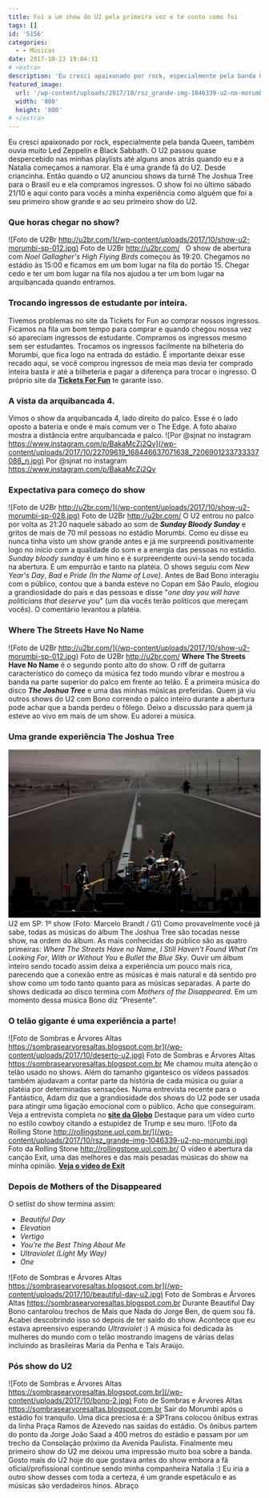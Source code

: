 ```yaml
---
title: Fui a um show do U2 pela primeira vez e te conto como foi
tags: []
id: '5156'
categories:
  - - Músicas
date: 2017-10-23 19:04:31
# <extra>
description: 'Eu cresci apaixonado por rock, especialmente pela banda Queen, também ouvia muito Led Zeppelin e Black Sabbath. O U2 passou quase despercebido nas minhas playlists até alguns anos atrás quando eu e a Natalia começamos a namorar. Ela é uma grande fã do U2. Desde criancinha. Então quando o U2 anunciou shows da turnê The Joshua Tree para o Brasil eu e ela compramos ingressos. O show foi no último sábado 21/10 e aqui conto para vocês a minha experiência como alguém que foi a seu primeiro show grande e ao seu primeiro show do U2. Que horas chegar no show? &nbsp; O show de abertura com Noel Gallagher&#8217;s High Flying Birds começou às 19:20. Chegamos no estádio às 15:00 e ficamos em um bom lugar na fila do portão 15. Chegar cedo e ter um bom lugar na fila &hellip;'
featured_image: 
  url: '/wp-content/uploads/2017/10/rsz_grande-img-1046339-u2-no-morumbi.jpg'
  width: '800'
  height: '800'
# </extra>
---
```


Eu cresci apaixonado por rock, especialmente pela banda Queen, também ouvia muito Led Zeppelin e Black Sabbath. O U2 passou quase despercebido nas minhas playlists até alguns anos atrás quando eu e a Natalia começamos a namorar. Ela é uma grande fã do U2. Desde criancinha. Então quando o U2 anunciou shows da turnê The Joshua Tree para o Brasil eu e ela compramos ingressos. O show foi no último sábado 21/10 e aqui conto para vocês a minha experiência como alguém que foi a seu primeiro show grande e ao seu primeiro show do U2.

### Que horas chegar no show?

![Foto de U2Br http://u2br.com/](/wp-content/uploads/2017/10/show-u2-morumbi-sp-012.jpg) Foto de U2Br http://u2br.com/   O show de abertura com _Noel Gallagher's High Flying Birds_ começou às 19:20. Chegamos no estádio às 15:00 e ficamos em um bom lugar na fila do portão 15. Chegar cedo e ter um bom lugar na fila nos ajudou a ter um bom lugar na arquibancada quando entramos.

### Trocando ingressos de estudante por inteira.

Tivemos problemas no site da Tickets for Fun ao comprar nossos ingressos. Ficamos na fila um bom tempo para comprar e quando chegou nossa vez só apareciam ingressos de estudante. Compramos os ingressos mesmo sem ser estudantes. Trocamos os ingressos facilmente na bilheteria do Morumbi, que fica logo na entrada do estádio. É importante deixar esse recado aqui, se você comprou ingressos de meia mas devia ter comprado inteira basta ir até a bilheteria e pagar a diferença para trocar o ingresso. O próprio site da **[Tickets For Fun](http://premier.ticketsforfun.com.br/shows/show.aspx?sh=MENTRADA)** te garante isso.

### A vista da arquibancada 4.

Vimos o show da arquibancada 4, lado direito do palco. Esse é o lado oposto a bateria e onde é mais comum ver o The Edge. A foto abaixo mostra a distância entre arquibancada e palco. ![Por @sjnat no instagram https://www.instagram.com/p/BakaMcZj2Qv](/wp-content/uploads/2017/10/22709619_168446637071638_7206901233733337088_n.jpg) Por @sjnat no instagram https://www.instagram.com/p/BakaMcZj2Qv

### Expectativa para começo do show

![Foto de U2Br http://u2br.com/](/wp-content/uploads/2017/10/show-u2-morumbi-sp-028.jpg) Foto de U2Br http://u2br.com/ O U2 entrou no palco por volta as 21:20 naquele sábado ao som de **_Sunday Bloody Sunday_** e gritos de mais de 70 mil pessoas no estádio Morumbi. Como eu disse eu nunca tinha visto um show grande antes e já me surpreendi positivamente logo no início com a qualidade do som e a energia das pessoas no estádio. _Sunday bloody sunday_ é um hino e é surpreendente ouvi-la sendo tocada na abertura. É um empurrão e tanto na platéia. O shows seguiu com _New Year's Day_, _Bad_ e _Pride (In the Name of Love)_. Antes de Bad Bono interagiu com o público, contou que a banda esteve no Copan em São Paulo, elogiou a grandiosidade do país e das pessoas e disse "_one day you will have politicians that deserve you_" (um dia vocês terão políticos que mereçam vocês). O comentário levantou a platéia.

### Where The Streets Have No Name

![Foto de U2Br http://u2br.com/](/wp-content/uploads/2017/10/show-u2-morumbi-sp-012.jpg) Foto de U2Br http://u2br.com/ **Where The Streets Have No Name** é o segundo ponto alto do show. O riff de guitarra característico do começo da música fez todo mundo vibrar e mostrou a banda na parte superior do palco em frente ao telão. É a primeira música do disco **_The Joshua Tree_** e uma das minhas músicas preferidas. Quem já viu outros shows do U2 com Bono correndo o palco inteiro durante a abertura pode achar que a banda perdeu o fôlego. Deixo a discussão para quem já esteve ao vivo em mais de um show. Eu adorei a música.

### Uma grande experiência The Joshua Tree

![U2 em SP: 1º show (Foto: Marcelo Brandt / G1)](/wp-content/uploads/2017/10/u2-sp-g1.jpg) U2 em SP: 1º show (Foto: Marcelo Brandt / G1) Como provavelmente você já sabe, todas as músicas do álbum The Joshua Tree são tocadas nesse show, na ordem do álbum. As mais conhecidas do público são as quatro primeiras: _Where The Streets Have no Name_, _I Still Haven't Found What I'm Looking For_, _With or Without You_ e _Bullet the Blue Sky_. Ouvir um álbum inteiro sendo tocado assim deixa a experiência um pouco mais rica, parecendo que a conexão entre as músicas é mais natural e dá sentido pro show como um todo tanto quanto para as músicas separadas. A parte do shows dedicada ao disco termina com _Mothers of the Disappeared_. Em um momento dessa música Bono diz "Presente".

### O telão gigante é uma experiência a parte!

![Foto de Sombras e Árvores Altas https://sombrasearvoresaltas.blogspot.com.br](/wp-content/uploads/2017/10/deserto-u2.jpg) Foto de Sombras e Árvores Altas https://sombrasearvoresaltas.blogspot.com.br Me chamou muita atenção o telão usado no shows. Além do tamanho gigantesco os vídeos passados também ajudavam a contar parte da história de cada música ou guiar a platéia por determinadas sensações. Numa entrevista recente para o Fantástico, Adam diz que a grandiosidade dos shows do U2 pode ser usada para atingir uma ligação emocional com o público. Acho que conseguiram. Veja a entrevista completa no **[site da Globo](https://globoplay.globo.com/v/6235612/)** Destaque para um vídeo curto no estilo cowboy citando a estupidez de Trump e seu muro. ![Foto da Rolling Stone http://rollingstone.uol.com.br/](/wp-content/uploads/2017/10/rsz_grande-img-1046339-u2-no-morumbi.jpg) Foto da Rolling Stone http://rollingstone.uol.com.br/ O vídeo é abertura da canção Exit, uma das melhores e das mais pesadas músicas do show na minha opinião. [**Veja o vídeo de Exit**](https://www.youtube.com/watch?v=ZsuiUXakIRI)

### Depois de Mothers of the Disappeared

O setlist do show termina assim:

*   _Beautiful Day_
*   _Elevation_
*   _Vertigo_
*   _You're the Best Thing About Me_
*   _Ultraviolet (Light My Way)_
*   _One_

![Foto de Sombras e Árvores Altas https://sombrasearvoresaltas.blogspot.com.br](/wp-content/uploads/2017/10/beautiful-day-u2.jpg) Foto de Sombras e Árvores Altas https://sombrasearvoresaltas.blogspot.com.br Durante Beautiful Day Bono cantarolou trechos de Mais que Nada do Jorge Ben, de quem sou fã. Acabei descobrindo isso só depois de ter saído do show. Acontece que eu estava apreensivo esperando _Ultraviolet_ :) A música foi dedicada às mulheres do mundo com o telão mostrando imagens de várias delas incluindo as brasileiras Maria da Penha e Taís Araújo.

### Pós show do U2

![Foto de Sombras e Árvores Altas https://sombrasearvoresaltas.blogspot.com.br](/wp-content/uploads/2017/10/bono-2.jpg) Foto de Sombras e Árvores Altas https://sombrasearvoresaltas.blogspot.com.br Sair do Morumbi após o estádio foi tranquilo. Uma dica preciosa é: a SPTrans colocou ônibus extras da linha Praça Ramos de Azevedo nas saídas do estádio. Os ônibus partem do ponto da Jorge João Saad a 400 metros do estádio e passam por um trecho da Consolação próximo da Avenida Paulista. Finalmente meu primeiro show do U2 me deixou uma impressão muito boa sobre a banda. Gosto mais do U2 hoje do que gostava antes do show embora a fã oficial/profissional continue sendo minha companheira Natalia :) Eu iria a outro show desses com toda a certeza, é um grande espetáculo e as músicas são verdadeiros hinos. Abraço
